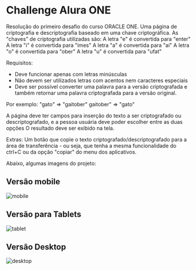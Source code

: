 # Challenge Alura ONE

Resolução do primeiro desafio do curso ORACLE ONE. Uma página de criptografia e descriptografia baseado em uma chave criptográfica.
As "chaves" de criptografia utilizadas são:
A letra "e" é convertida para "enter"
A letra "i" é convertida para "imes"
A letra "a" é convertida para "ai"
A letra "o" é convertida para "ober"
A letra "u" é convertida para "ufat"

Requisitos:
- Deve funcionar apenas com letras minúsculas
- Não devem ser utilizados letras com acentos nem caracteres especiais
- Deve ser possível converter uma palavra para a versão criptografada e também retornar uma palavra criptografada para a versão original.

Por exemplo:
"gato" => "gaitober"
gaitober" => "gato"

A página deve ter campos para inserção do texto a ser criptografado ou descriptografado, e a pessoa usuária deve poder escolher entre as duas opções
O resultado deve ser exibido na tela.

Extras:
Um botão que copie o texto criptografado/descriptografado para a área de transferência - ou seja, que tenha a mesma funcionalidade do ctrl+C ou da opção "copiar" do menu dos aplicativos.

Abaixo, algumas imagens do projeto:
## Versão mobile

![mobile](https://github.com/GabrielFigueiredoL/challenge-alura/assets/74757882/5f5c15d9-2c4c-4f0a-bdc6-e1615a177c15)

## Versão para Tablets
![tablet](https://github.com/GabrielFigueiredoL/challenge-alura/assets/74757882/236dc9e8-ec80-422d-85b4-a504d868cb23)

## Versão Desktop
![desktop](https://github.com/GabrielFigueiredoL/challenge-alura/assets/74757882/20a4a14f-3daa-4015-9a08-82005069658f)

